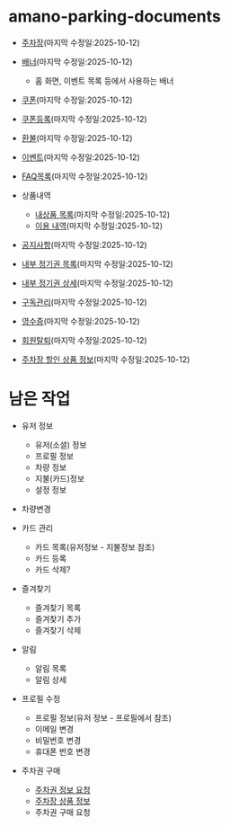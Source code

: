 # amano-parking-documents

- [주차장](./documents/api/plots/plot_remote_data_source/PlotRemoteDataSource/overview.md)(마지막 수정일:2025-10-12)

- [배너](./documents/api/banner/banner_remote_data_source/BannerRemoteDataSource/overview.md)(마지막 수정일:2025-10-12)
    - 홈 화면, 이벤트 목록 등에서 사용하는 배너

- [쿠폰](./documents/api/coupon/coupon_remote_data_source/CouponRemoteDataSource/overview.md)(마지막 수정일:2025-10-12)

- [쿠폰등록](./documents/api/coupon_registration/coupon_registration_remote_data_source/CouponRegistrationRemoteDataSource/overview.md)(마지막 수정일:2025-10-12)

- [환불](./documents/api/refund/refund_remote_data_source/RefundRemoteDataSource/overview.md)(마지막 수정일:2025-10-12)

- [이벤트](./documents/api/event/event_remote_data_source/EventRemoteDataSource/overview.md)(마지막 수정일:2025-10-12)

- [FAQ목록](./documents/api/customer/customer_remote_data_source/CustomerRemoteDataSource/overview.md)(마지막 수정일:2025-10-12)

- 상품내역
    - [내상품 목록](./documents/api/history/history_prd_remote_data_source/HistoryPrdRemoteDataSource/overview.md)(마지막 수정일:2025-10-12)
    - [이용 내역](./documents/api/history/history_use_remote_data_source/HistoryUseRemoteDataSource/overview.md)(마지막 수정일:2025-10-12)

- [공지사항](./documents/api/notice/notice_remote_data_source/NoticeRemoteDataSource/overview.md)(마지막 수정일:2025-10-12)

- [내부 정기권 목록](./documents/api/ticket/ticket_remote_data_source/TicketRemoteDataSource/overview.md)(마지막 수정일:2025-10-12)

- [내부 정기권 상세](./documents/api/ticket/ticket_auth_remote_data_source/TicketAuthRemoteDataSource/overview.md)(마지막 수정일:2025-10-12)

- [구독관리](./documents/api/subscription/subscription_remote_data_source/SubScriptionRemoteDataSource/overview.md)(마지막 수정일:2025-10-12)

- [영수증](./documents/api/receipt/receipt_remote_data_source/ReceiptRemoteDataSource/overview.md)(마지막 수정일:2025-10-12)

- [회원탈퇴](./documents/api/leave/leave_remote_data_source/LeaveRemoteDataSource/overview.md)(마지막 수정일:2025-10-12)

- [주차장 할인 상품 정보](./documents/api/product_discount/product_discount_remote_data_source/ProductDiscountRemoteDataSource/overview.md)(마지막 수정일:2025-10-12)
# 남은 작업

- 유저 정보
    - 유저(소셜) 정보
    - 프로필 정보
    - 차량 정보
    - 지불(카드)정보
    - 설정 정보

- 차량변경

- 카드 관리
    - 카드 목록(유저정보 - 지불정보 참조)
    - 카드 등록
    - 카드 삭제?

- 즐겨찾기
    - 즐겨찾기 목록
    - 즐겨찾기 추가
    - 즐겨찾기 삭제

- 알림
    - 알림 목록
    - 알림 상세

- 프로필 수정
    - 프로필 정보(유저 정보 - 프로필에서 참조)
    - 이메일 변경
    - 비밀번호 변경
    - 휴대폰 번호 변경

- 주차권 구매
    - [주차권 정보 요청](./documents/api/payment/payment_dto/PaymentDto/overview.md)
    - [주차장 상품 정보](./documents/api/plots/plot_detail_dto/PlotProductOperationDto/overview.md)
    - 주차권 구매 요청

